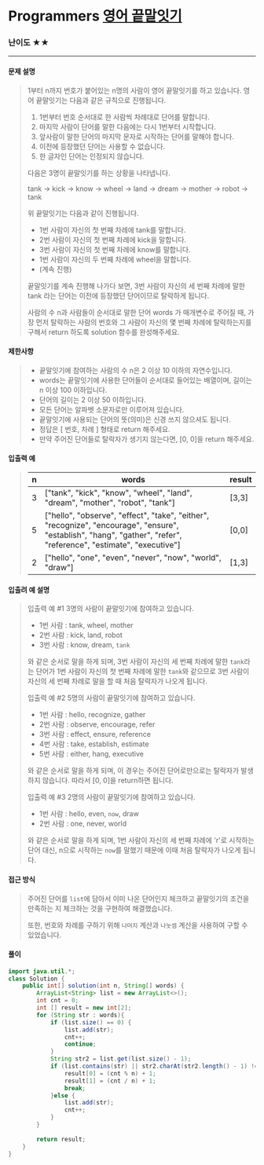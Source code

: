 # Programmers [영어 끝말잇기](https://school.programmers.co.kr/learn/courses/30/lessons/12981)

### 난이도 ★★

---

#### 문제 설명

> 1부터 n까지 번호가 붙어있는 n명의 사람이 영어 끝말잇기를 하고 있습니다. 영어 끝말잇기는 다음과 같은 규칙으로 진행됩니다.
>
> 1. 1번부터 번호 순서대로 한 사람씩 차례대로 단어를 말합니다.
> 2. 마지막 사람이 단어를 말한 다음에는 다시 1번부터 시작합니다.
> 3. 앞사람이 말한 단어의 마지막 문자로 시작하는 단어를 말해야 합니다.
> 4. 이전에 등장했던 단어는 사용할 수 없습니다.
> 5. 한 글자인 단어는 인정되지 않습니다.
>
> 다음은 3명이 끝말잇기를 하는 상황을 나타냅니다.
>
> tank → kick → know → wheel → land → dream → mother → robot → tank
>
> 위 끝말잇기는 다음과 같이 진행됩니다.
>
> - 1번 사람이 자신의 첫 번째 차례에 tank를 말합니다.
> - 2번 사람이 자신의 첫 번째 차례에 kick을 말합니다.
> - 3번 사람이 자신의 첫 번째 차례에 know를 말합니다.
> - 1번 사람이 자신의 두 번째 차례에 wheel을 말합니다.
> - (계속 진행)
>
> 끝말잇기를 계속 진행해 나가다 보면, 3번 사람이 자신의 세 번째 차례에 말한 tank 라는 단어는 이전에 등장했던 단어이므로 탈락하게 됩니다.
>
> 사람의 수 n과 사람들이 순서대로 말한 단어 words 가 매개변수로 주어질 때, 가장 먼저 탈락하는 사람의 번호와 그 사람이 자신의 몇 번째 차례에 탈락하는지를 구해서 return 하도록 solution 함수를 완성해주세요.

#### 제한사항

>- 끝말잇기에 참여하는 사람의 수 n은 2 이상 10 이하의 자연수입니다.
>- words는 끝말잇기에 사용한 단어들이 순서대로 들어있는 배열이며, 길이는 n 이상 100 이하입니다.
>- 단어의 길이는 2 이상 50 이하입니다.
>- 모든 단어는 알파벳 소문자로만 이루어져 있습니다.
>- 끝말잇기에 사용되는 단어의 뜻(의미)은 신경 쓰지 않으셔도 됩니다.
>- 정답은 [ 번호, 차례 ] 형태로 return 해주세요.
>- 만약 주어진 단어들로 탈락자가 생기지 않는다면, [0, 0]을 return 해주세요.

#### 입출력 예

> | n    | words                                                        | result |
> | ---- | ------------------------------------------------------------ | ------ |
> | 3    | ["tank", "kick", "know", "wheel", "land", "dream", "mother", "robot", "tank"] | [3,3]  |
> | 5    | ["hello", "observe", "effect", "take", "either", "recognize", "encourage", "ensure", "establish", "hang", "gather", "refer", "reference", "estimate", "executive"] | [0,0]  |
> | 2    | ["hello", "one", "even", "never", "now", "world", "draw"]    | [1,3]  |

#### 입출려 예 설명

> 입출력 예 #1
> 3명의 사람이 끝말잇기에 참여하고 있습니다.
>
> - 1번 사람 : tank, wheel, mother
> - 2번 사람 : kick, land, robot
> - 3번 사람 : know, dream, `tank`
>
> 와 같은 순서로 말을 하게 되며, 3번 사람이 자신의 세 번째 차례에 말한 `tank`라는 단어가 1번 사람이 자신의 첫 번째 차례에 말한 `tank`와 같으므로 3번 사람이 자신의 세 번째 차례로 말을 할 때 처음 탈락자가 나오게 됩니다.
>
> 입출력 예 #2
> 5명의 사람이 끝말잇기에 참여하고 있습니다.
>
> - 1번 사람 : hello, recognize, gather
> - 2번 사람 : observe, encourage, refer
> - 3번 사람 : effect, ensure, reference
> - 4번 사람 : take, establish, estimate
> - 5번 사람 : either, hang, executive
>
> 와 같은 순서로 말을 하게 되며, 이 경우는 주어진 단어로만으로는 탈락자가 발생하지 않습니다. 따라서 [0, 0]을 return하면 됩니다.
>
> 입출력 예 #3
> 2명의 사람이 끝말잇기에 참여하고 있습니다.
>
> - 1번 사람 : hello, even, `now`, draw
> - 2번 사람 : one, never, world
>
> 와 같은 순서로 말을 하게 되며, 1번 사람이 자신의 세 번째 차례에 'r'로 시작하는 단어 대신, n으로 시작하는 `now`를 말했기 때문에 이때 처음 탈락자가 나오게 됩니다.

#### 접근 방식

> 주어진 단어를 `list`에 담아서 이미 나온 단어인지 체크하고 끝말잇기의 조건을 만족하는 지 체크하는 것을 구현하여 해결했습니다.
>
> 또한, 번호와 차례를 구하기 위해 `나머지` 계산과 `나눗셈` 계산을 사용하여 구할 수 있었습니다.

#### 풀이

```java
import java.util.*;
class Solution {
    public int[] solution(int n, String[] words) {
        ArrayList<String> list = new ArrayList<>();
        int cnt = 0;
        int [] result = new int[2];
        for (String str : words){
            if (list.size() == 0) {
                list.add(str);
                cnt++;
                continue;
            }
            String str2 = list.get(list.size() - 1);
            if (list.contains(str) || str2.charAt(str2.length() - 1) != str.charAt(0)) {
                result[0] = (cnt % n) + 1; 
				result[1] = (cnt / n) + 1; 
                break;
            }else {
                list.add(str);
                cnt++;
            }
        }
        
        return result;
    }
}
```

